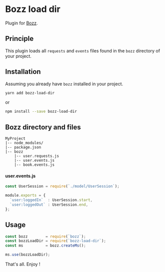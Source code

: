 # Bozz load dir

Plugin for [Bozz](https://www.npmjs.com/package/bozz).

## Principle

This plugin loads all `requests` and `events` files found in the `bozz` directory of your project.

## Installation

Assuming you already have `bozz` installed in your project.
```bash
yarn add bozz-load-dir
```
or
```bash
npm install --save bozz-load-dir
```

## Bozz directory and files

```
MyProject
|-- node_modules/
|-- package.json
|-- bozz
    |-- user.requests.js
    |-- user.events.js
    |-- book.events.js
```

#### user.events.js

```javascript
const UserSession = require(`./model/UserSession`);

module.exports = {
  `user:loggedIn`  : UserSession.start,
  `user:loggedOut` : UserSession.end,
};
```

## Usage

```javascript
const bozz        = require(`bozz`);
const bozzLoadDir = require(`bozz-load-dir`);
const ms          = bozz.createMs();

ms.use(bozzLoadDir);
```
That's all. Enjoy !